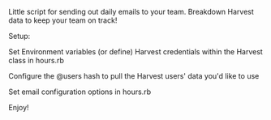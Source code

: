 Little script for sending out daily emails to your team.   Breakdown Harvest data to keep your team on track!

Setup:

Set Environment variables (or define) Harvest credentials within the Harvest class in hours.rb

Configure the @users hash to pull the Harvest users' data you'd like to use

Set email configuration options in hours.rb

Enjoy!